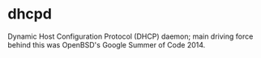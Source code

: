 dhcpd
=====

Dynamic Host Configuration Protocol (DHCP) daemon; main driving force behind this was OpenBSD's Google Summer of Code 2014.
